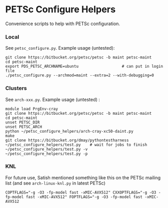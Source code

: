 # PETSc Configure Helpers
Convenience scripts to help with PETSc configuration.

### Local ###
See `petsc_configure.py`. Example usage (untested):

    git clone https://bitbucket.org/petsc/petsc -b maint petsc-maint
    cd petsc-maint
    export PDS_PETSC_ARCHNAME=ubuntu                   # can put in login file
    ./petsc_configure.py --archmod=maint --extra=2 --with-debugging=0

### Clusters ###
See `arch-xxx.py`. Example usage (untested) :

    module load PrgEnv-cray
    git clone https://bitbucket.org/petsc/petsc -b maint petsc-maint
    cd petsc-maint
    unset PETSC_DIR
    unset PETSC_ARCH
    python ~/petsc_configure_helpers/arch-cray-xc50-daint.py
    make
    git clone https://bitbucket.org/dmay/pythontestharness
    ~/petsc_configure_helpers/test.py    # wait for jobs to finish
    ~/petsc_configure_helpers/test.py -v
    ~/petsc_configure_helpers/test.py -p

### KNL
For future use, Satish mentioned something like this on the PETSc mailing list (and see `arch-linux-knl.py` in latest PETSc)

    COPTFLAGS="-g -O3 -fp-model fast -xMIC-AVX512" CXXOPTFLAGS="-g -O3 -fp-model fast -xMIC-AVX512" FOPTFLAGS="-g -O3 -fp-model fast -xMIC-AVX512
